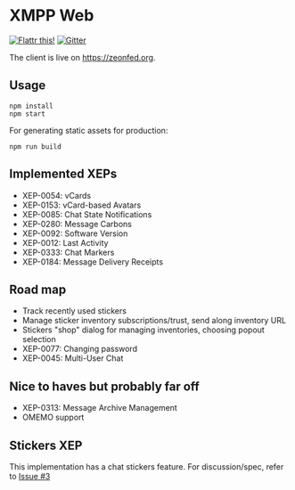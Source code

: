 # XMPP Web

[![Flattr this!](https://button.flattr.com/flattr-badge-large.png)](https://flattr.com/submit/auto?user_id=Gargron&url=https%3A%2F%2Fgithub.com%2FGargron%2Fxmpp-web)
[![Gitter](https://badges.gitter.im/Join%20Chat.svg)](https://gitter.im/Gargron/xmpp-web?utm_source=badge&utm_medium=badge&utm_campaign=pr-badge)

The client is live on <https://zeonfed.org>.

## Usage

    npm install
    npm start

For generating static assets for production:

    npm run build

## Implemented XEPs

- XEP-0054: vCards
- XEP-0153: vCard-based Avatars
- XEP-0085: Chat State Notifications
- XEP-0280: Message Carbons
- XEP-0092: Software Version
- XEP-0012: Last Activity
- XEP-0333: Chat Markers
- XEP-0184: Message Delivery Receipts

## Road map

- Track recently used stickers
- Manage sticker inventory subscriptions/trust, send along inventory URL
- Stickers "shop" dialog for managing inventories, choosing popout selection
- XEP-0077: Changing password
- XEP-0045: Multi-User Chat

## Nice to haves but probably far off

- XEP-0313: Message Archive Management
- OMEMO support

## Stickers XEP

This implementation has a chat stickers feature. For discussion/spec, refer to [Issue #3](https://github.com/Gargron/xmpp-web/issues/3)
